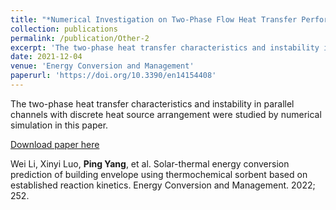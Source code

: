 ```yaml
---
title: "*Numerical Investigation on Two-Phase Flow Heat Transfer Performance and Instability with Discrete Heat Sources in Parallel Channels*"
collection: publications
permalink: /publication/Other-2
excerpt: 'The two-phase heat transfer characteristics and instability in parallel channels with discrete heat source arrangement were studied by numerical simulation in this paper.'
date: 2021-12-04
venue: 'Energy Conversion and Management'
paperurl: 'https://doi.org/10.3390/en14154408'
---
```

The two-phase heat transfer characteristics and instability in parallel channels with discrete heat source arrangement were studied by numerical simulation in this paper.

[Download paper here](https://doi.org/10.3390/en14154408)

Wei Li, Xinyi Luo, **Ping Yang**, et al. Solar-thermal energy conversion prediction of building envelope using thermochemical sorbent based on established reaction kinetics. Energy Conversion and Management. 2022; 252. 
